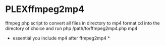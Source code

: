 # PLEXffmpeg2mp4
ffmpeg php script to convert all files in directory to mp4 format
cd into the directory of choice and run
php /path/to/ffmpeg2mp4.php mp4
* essential you include mp4 after ffmpeg2mp4 *
